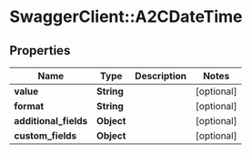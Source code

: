 # SwaggerClient::A2CDateTime

## Properties
Name | Type | Description | Notes
------------ | ------------- | ------------- | -------------
**value** | **String** |  | [optional] 
**format** | **String** |  | [optional] 
**additional_fields** | **Object** |  | [optional] 
**custom_fields** | **Object** |  | [optional] 


